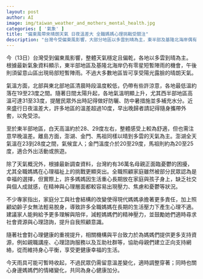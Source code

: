 ```yaml
---
layout: post
author: AI
image: img/taiwan_weather_and_mothers_mental_health.jpg
categories: [ '氣象' ]
title: "偏東風帶來晴朗天氣 日夜溫差大 全職媽媽心理挑戰受關注"
description: "台灣今受偏東風影響，大部分地區以多雲到晴為主，東半部及基隆北海岸偶有零星短暫陣雨，西半部日間高溫上看33度，日夜溫差超過10度需留意溫度變化。調查顯示約36萬名母親有憂鬱困擾，全職媽媽心理壓力明顯，專家呼籲家人陪伴並善用諮詢資源，社會機構也正加強心理健康支持。"
---
```

今（13日）台灣受到偏東風影響，整體天氣穩定且偏乾，各地以多雲到晴為主。根據最新氣象資料顯示，東半部地區及基隆北海岸仍有零星短暫陣雨的機會，午後則須留意山區出現局部短暫陣雨。不過大多數地區皆可享受陽光露臉的晴朗天氣。

氣溫方面，北部與東北部地區清晨時段溫度較低，仍帶有些許涼意，各地最低溫約落在19至23度之間。隨著日間太陽升起，各地氣溫明顯上升，尤其西半部地區高溫可達31至33度，提醒民眾外出時記得做好防曬、防中暑措施並多補充水分。近來盛行日夜溫差大，許多地區的溫差超過10度，早出晚歸者請記得隨身攜帶外套，以免受涼。

至於東半部地區，白天高溫約於28、29度左右，整體感受上較為舒適，但也需注意早晚溫差。離島方面，澎湖、金門、馬祖同樣以晴到多雲的天氣為主。澎湖全天氣溫在23到28度之間，氣候宜人；金門溫度介於20至29度，馬祖則約為20至25度，適合外出活動或旅遊。

除了天氣概況外，根據最新調查資料，台灣約有36萬名母親正面臨憂鬱的困擾，尤其全職媽媽在心理福祉上的挑戰更顯突出。全職照顧家庭雖然被部分民眾認為是幸福的選擇，但實際上，許多媽媽因生活重心長期放在家庭與孩子身上，缺乏社交與個人成就感，在精神與心理層面都較容易出現壓力、焦慮和憂鬱等狀況。

不少專家指出，家庭分工與社會結構的改變使得現代媽媽承擔著更多責任，加上照顧幼齡子女無法輕易脫身，導致許多全職媽媽在長期的生活壓力下產生心理不適。建議家人能夠給予更多理解與陪伴，減輕媽媽們的精神壓力，並鼓勵她們適時尋求社會資源與心理諮詢，提升自我照顧意識。

隨著社會對心理健康的重視提升，相關機構與平台致力於為媽媽們提供更多支持資源，例如親職講座、心理諮詢服務以及互助社群等，協助母親們建立正向支持網絡，從而維持身心平衡，享受更健康幸福的生活。

今天雨具可能可暫時收起，不過民眾仍需留意溫差變化，適時調整穿著；同時也關心身邊媽媽們的情緒變化，共同為身心健康加分。